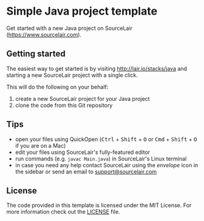 # Simple Java project template

Get started with a new Java project on SourceLair (https://www.sourcelair.com).

## Getting started

The easiest way to get started is by visiting http://lair.io/stacks/java and starting a new SourceLair project with a single click.

This will do the following on your behalf:

1. create a new SourceLair project for your Java project
2. clone the code from this Git repository

## Tips

- open your files using QuickOpen (<kbd>Ctrl</kbd> + <kbd>Shift</kbd> + <kbd>O</kbd> or <kbd>Cmd</kbd> + <kbd>Shift</kbd> + <kbd>O</kbd> if you are on a Mac)
- edit your files using SourceLair's fully-featured editor
- run commands (e.g. `javac Main.java`) in SourceLair's Linux terminal
- in case you need any help contact SourceLair using the _envelope_ icon in the sidebar or send an email to [support@sourcelair.com](mailto:support@sourcelair.com)

## License

The code provided in this template is licensed under the MIT License. For more information check out the [LICENSE](LICENSE) file.
